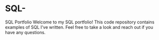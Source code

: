 # SQL-
SQL Portfolio
Welcome to my SQL portfolio! This code repository contains examples of SQL I've written. Feel free to take a look and reach out if you have any questions.
